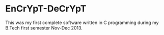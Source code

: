# EnCrYpT-DeCrYpT
This was my first complete software written in C programming during my B.Tech first semester Nov-Dec 2013.
